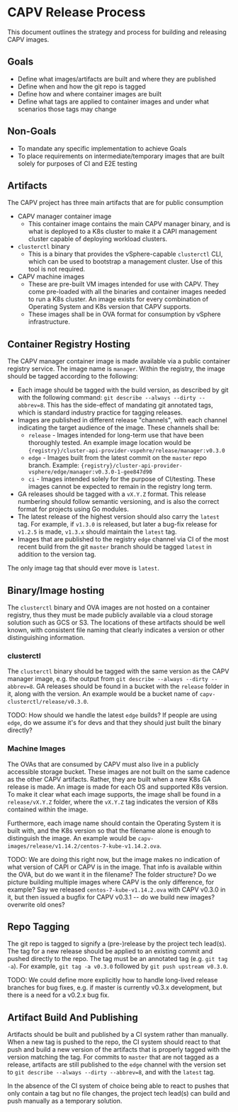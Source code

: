 # CAPV Release Process

This document outlines the strategy and process for building and releasing CAPV images.

## Goals

* Define what images/artifacts are built and where they are published
* Define when and how the git repo is tagged
* Define how and where container images are built
* Define what tags are applied to container images and under what scenarios those tags may change

## Non-Goals

* To mandate any specific implementation to achieve Goals
* To place requirements on intermediate/temporary images that are built solely for purposes of CI and E2E testing

## Artifacts

The CAPV project has three main artifacts that are for public consumption

* CAPV manager container image
  * This container image contains the main CAPV manager binary, and is what is deployed to a K8s cluster to make it a CAPI management cluster capable of deploying workload clusters.
* `clusterctl` binary
  * This is a binary that provides the vSphere-capable `clusterctl` CLI, which can be used to bootstrap a management cluster. Use of this tool is not required.
* CAPV machine images
  * These are pre-built VM images intended for use with CAPV. They come pre-loaded with all the binaries and container images needed to run a K8s cluster. An image exists for every combination of Operating System and K8s version that CAPV supports.
  * These images shall be in OVA format for consumption by vSphere infrastructure.

## Container Registry Hosting

The CAPV manager container image is made available via a public container registry service. The image name is `manager`. Within the registry, the image should be tagged according to the following:

* Each image should be tagged with the build version, as described by git with the following command: `git describe --always --dirty --abbrev=8`. This has the side-effect of mandating git annotated tags, which is standard industry practice for tagging releases.
* Images are published in different release "channels", with each channel indicating the target audience of the image. These channels shall be:
  * `release` - Images intended for long-term use that have been thoroughly tested. An example image location would be `{registry}/cluster-api-provider-vspehre/release/manager:v0.3.0`
  * `edge` - Images built from the latest commit on the `master` repo branch. Example: `{registry}/cluster-api-provider-vsphere/edge/manager:v0.3.0-1-gee847d90`
  * `ci` - Images intended solely for the purpose of CI/testing. These images cannot be expected to remain in the registry long term.
* GA releases should be tagged with a `vX.Y.Z` format. This release numbering should follow semantic versioning, and is also the correct format for projects using Go modules.
* The latest release of the highest version should also carry the `latest` tag. For example, if `v1.3.0` is released, but later a bug-fix release for `v1.2.5` is made, `v1.3.x` should maintain the `latest` tag.
* Images that are published to the registry `edge` channel via CI of the most recent build from the git `master` branch should be tagged `latest` in addition to the version tag.

The only image tag that should ever move is `latest`.

## Binary/Image hosting

The `clusterctl` binary and OVA images are not hosted on a container registry, thus they must be made publicly available via a cloud storage solution such as GCS or S3. The locations of these artifacts should be well known, with consistent file naming that clearly indicates a version or other distinguishing information.

### clusterctl

The `clusterctl` binary should be tagged with the same version as the CAPV manager image, e.g. the output from `git describe --always --dirty --abbrev=8`. GA releases should be found in a bucket with the `release` folder in it, along with the version. An example would be a bucket name of `capv-clusterctl/release/v0.3.0`.

TODO: How should we handle the latest `edge` builds? If people are using `edge`, do we assume it's for devs and that they should just built the binary directly?

### Machine Images

The OVAs that are consumed by CAPV must also live in a publicly accessible storage bucket. These images are not built on the same cadence as the other CAPV artifacts. Rather, they are built when a new K8s GA release is made. An image is made for each OS and supported K8s version. To make it clear what each image supports, the image shall be found in a `release/vX.Y.Z` folder, where the `vX.Y.Z` tag indicates the version of K8s contained within the image.

Furthermore, each image name should contain the Operating System it is built with, and the K8s version so that the filename alone is enough to distinguish the image. An example would be `capv-images/release/v1.14.2/centos-7-kube-v1.14.2.ova`.

TODO: We are doing this right now, but the image makes no indication of what version of CAPI or CAPV is in the image. That info is available within the OVA, but do we want it in the filename? The folder structure? Do we picture building multiple images where CAPV is the only difference, for example? Say we released `centos-7-kube-v1.14.2.ova` with CAPV v0.3.0 in it, but then issued a bugfix for CAPV v0.3.1 -- do we build new images? overwrite old ones?

## Repo Tagging

The git repo is tagged to signify a (pre-)release by the project tech lead(s). The tag for a new release should be applied to an existing commit and pushed directly to the repo. The tag must be an annotated tag (e.g. `git tag -a`). For example, `git tag -a v0.3.0` followed by `git push upstream v0.3.0`.

TODO: We could define more explicitly how to handle long-lived release branches for bug fixes, e.g. if master is currently v0.3.x development, but there is a need for a v0.2.x bug fix.

## Artifact Build And Publishing

Artifacts should be built and published by a CI system rather than manually. When a new tag is pushed to the repo, the CI system should react to that push and build a new version of the artifacts that is properly tagged with the version matching the tag. For commits to `master` that are not tagged as a release, artifacts are still published to the `edge` channel with the version set to `git describe --always --dirty --abbrev=8`, and with the `latest` tag.

In the absence of the CI system of choice being able to react to pushes that only contain a tag but no file changes, the project tech lead(s) can build and push manually as a temporary solution.
